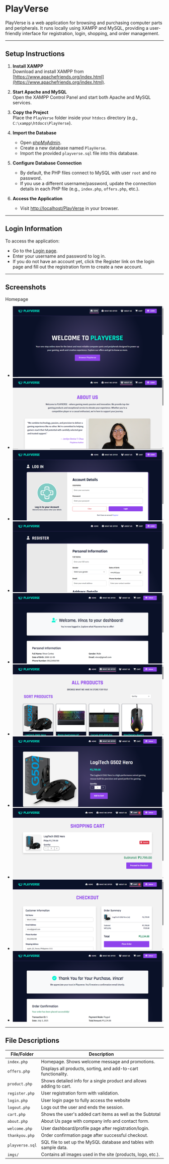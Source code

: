 # PlayVerse

PlayVerse is a web application for browsing and purchasing computer parts and peripherals. It runs locally using XAMPP and MySQL, providing a user-friendly interface for registration, login, shopping, and order management.

---

## Setup Instructions

1. **Install XAMPP**  
   Download and install XAMPP from [https://www.apachefriends.org/index.html](https://www.apachefriends.org/index.html).

2. **Start Apache and MySQL**  
   Open the XAMPP Control Panel and start both Apache and MySQL services.

3. **Copy the Project**  
   Place the `PlayVerse` folder inside your `htdocs` directory (e.g., `C:\xampp\htdocs\PlayVerse`).

4. **Import the Database**

    - Open [phpMyAdmin](http://localhost/phpmyadmin).
    - Create a new database named `PlayVerse`.
    - Import the provided `playverse.sql` file into this database.

5. **Configure Database Connection**

    - By default, the PHP files connect to MySQL with user `root` and no password.
    - If you use a different username/password, update the connection details in each PHP file (e.g., `index.php`, `offers.php`, etc.).

6. **Access the Application**
    - Visit [http://localhost/PlayVerse](http://localhost/PlayVerse) in your browser.

---

## Login Information

To access the application:

-   Go to the [Login page](http://localhost/PlayVerse/login.php).
-   Enter your username and password to log in.
-   If you do not have an account yet, click the Register link on the login page and fill out the registration form to create a new account.

---

## Screenshots

Homepage
-   ![Homepage](screenshots/index.png)
-   ![About](screenshots/about.png)
-   ![Login](screenshots/login.png)
-   ![Register](screenshots/register.png)
-   ![Welcome](screenshots/welcome.png)
-   ![Offers](screenshots/offers.png)
-   ![Products](screenshots/products.png)
-   ![Cart](screenshots/cart.png)
-   ![Checkout](screenshots/checkout.png)
-   ![ThankYou](screenshots/thankyou.png)

---

## File Descriptions

| File/Folder     | Description                                                         |
| --------------- | ------------------------------------------------------------------- |
| `index.php`     | Homepage. Shows welcome message and promotions.                     |
| `offers.php`    | Displays all products, sorting, and add-to-cart functionality.      |
| `product.php`   | Shows detailed info for a single product and allows adding to cart. |
| `register.php`  | User registration form with validation.                             |
| `login.php`     | User login page to fully access the website                         |
| `logout.php`    | Logs out the user and ends the session.                             |
| `cart.php`      | Shows the user's added cart items as well as the Subtotal           |
| `about.php`     | About Us page with company info and contact form.                   |
| `welcome.php`   | User dashboard/profile page after registration/login.               |
| `thankyou.php`  | Order confirmation page after successful checkout.                  |
| `playverse.sql` | SQL file to set up the MySQL database and tables with sample data.  |
| `imgs/`         | Contains all images used in the site (products, logo, etc.).        |
